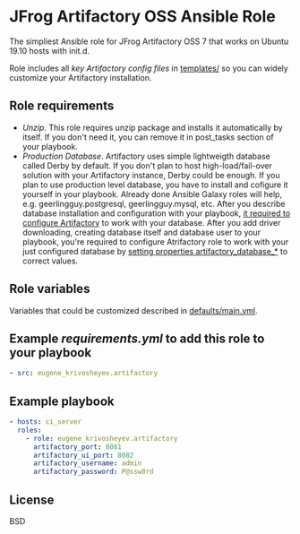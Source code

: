 JFrog Artifactory OSS Ansible Role
==================================
The simpliest Ansible role for JFrog Artifactory OSS 7 that works on Ubuntu 19.10 hosts with init.d.

Role includes all *key Artifactory config files* in [templates/](https://github.com/eugene-krivosheyev/ansible-artifactory-role/tree/master/templates/) so you can widely customize your Artifactory installation.


Role requirements
-----------------
- _Unzip_. This role requires unzip package and installs it automatically by itself. If you don't need it, you can remove it in post_tasks section of your playbook.
- _Production Database_. Artifactory uses simple lightweigth database called Derby by default. If you don't plan to host high-load/fail-over solution with your Artifactory instance, Derby could be enough. If you plan to use production level database, you have to install and cofigure it yourself in your playbook. Already done Ansible Galaxy roles will help, e.g. geerlingguy.postgresql, geerlingguy.mysql, etc. After you describe database installation and configuration with your playbook, [it required to configure Artifactory](https://www.jfrog.com/confluence/display/JFROG/Configuring+the+Database) to work with your database. After you add driver downloading, creating database itself and database user to your playbook, you're required to configure Atrifactory role to work with your just configured database by [setting properties artifactory_database_*](https://github.com/eugene-krivosheyev/ansible-artifactory-role/blob/master/defaults/main.yml) to correct values.


Role variables
--------------
Variables that could be customized described in [defaults/main.yml](https://github.com/eugene-krivosheyev/ansible-artifactory-role/blob/master/defaults/main.yml).


Example _requirements.yml_ to add this role to your playbook
------------------------------------------------------------
```yml
- src: eugene_krivosheyev.artifactory
```


Example playbook
----------------
```yml
- hosts: ci_server
  roles:
    - role: eugene_krivosheyev.artifactory
      artifactory_port: 8081
      artifactory_ui_port: 8082
      artifactory_username: admin
      artifactory_password: P@ssw0rd
```


License
-------
BSD
